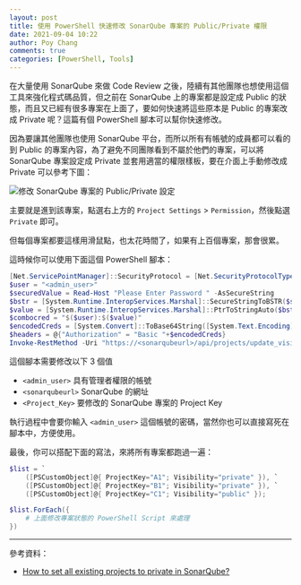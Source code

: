 ```yaml
---
layout: post
title: 使用 PowerShell 快速修改 SonarQube 專案的 Public/Private 權限
date: 2021-09-04 10:22
author: Poy Chang
comments: true
categories: [PowerShell, Tools]
---
```


在大量使用 SonarQube 來做 Code Review 之後，陸續有其他團隊也想使用這個工具來強化程式碼品質，但之前在 SonarQube 上的專案都是設定成 Public 的狀態，而且又已經有很多專案在上面了，要如何快速將這些原本是 Public 的專案改成 Private 呢？這篇有個 PowerShell 腳本可以幫你快速修改。

因為要讓其他團隊也使用 SonarQube 平台，而所以所有有帳號的成員都可以看的到 Public 的專案內容，為了避免不同團隊看到不屬於他們的專案，可以將 SonarQube 專案設定成 Private 並套用適當的權限樣板，要在介面上手動修改成 Private 可以參考下圖：

![修改 SonarQube 專案的 Public/Private 設定](https://i.imgur.com/Fjexubr.png)

主要就是進到該專案，點選右上方的 `Project Settings` > `Permission`，然後點選 `Private` 即可。

但每個專案都要這樣用滑鼠點，也太花時間了，如果有上百個專案，那會很累。

這時候你可以使用下面這個 PowerShell 腳本：

```powershell
[Net.ServicePointManager]::SecurityProtocol = [Net.SecurityProtocolType]::Tls12
$user = "<admin_user>"
$securedValue = Read-Host "Please Enter Password " -AsSecureString
$bstr = [System.Runtime.InteropServices.Marshal]::SecureStringToBSTR($securedValue)
$value = [System.Runtime.InteropServices.Marshal]::PtrToStringAuto($bstr)
$combocred = "$($user):$($value)"
$encodedCreds = [System.Convert]::ToBase64String([System.Text.Encoding]::UTF8.GetBytes($combocred))
$headers = @{"Authorization" = "Basic "+$encodedCreds}
Invoke-RestMethod -Uri "https://<sonarqubeurl>/api/projects/update_visibility?project=<Project_Key>&visibility=private" -Method Post -Headers $headers -ContentType "application/json"
```

這個腳本需要修改以下 3 個值

- `<admin_user>` 具有管理者權限的帳號
- `<sonarqubeurl>` SonarQube 的網址
- `<Project_Key>` 要修改的 SonarQube 專案的 Project Key

執行過程中會要你輸入 `<admin_user>` 這個帳號的密碼，當然你也可以直接寫死在腳本中，方便使用。

最後，你可以搭配下面的寫法，來將所有專案都跑過一遍：

```powershell
$list = `
    ([PSCustomObject]@{ ProjectKey="A1"; Visibility="private" }), `
    ([PSCustomObject]@{ ProjectKey="B1"; Visibility="private" }), `
    ([PSCustomObject]@{ ProjectKey="C1"; Visibility="public" });

$list.ForEach({ 
    # 上面修改專案狀態的 PowerShell Script 來處理
})
```

----------

參考資料：

* [How to set all existing projects to private in SonarQube?](https://community.sonarsource.com/t/how-to-set-all-existing-projects-to-private-in-sonarqube/4320/21)
